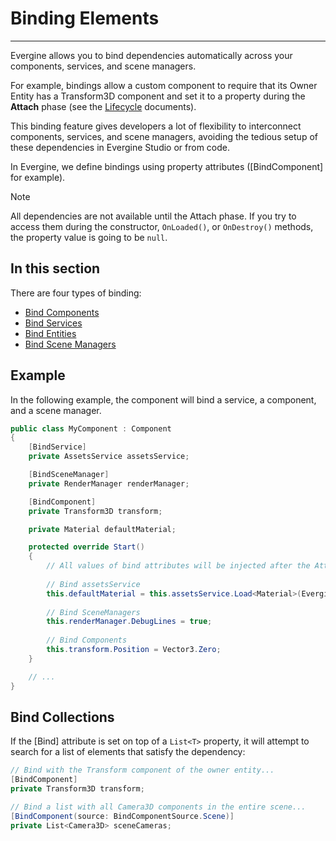 # Binding Elements
---

Evergine allows you to bind dependencies automatically across your components, services, and scene managers.

For example, bindings allow a custom component to require that its Owner Entity has a Transform3D component and set it to a property during the **Attach** phase (see the [Lifecycle](../lifecycle_elements.md) documents).

This binding feature gives developers a lot of flexibility to interconnect components, services, and scene managers, avoiding the tedious setup of these dependencies in Evergine Studio or from code.

In Evergine, we define bindings using property attributes ([BindComponent] for example).

> [!NOTE]
> All dependencies are not available until the Attach phase. If you try to access them during the constructor, `OnLoaded()`, or `OnDestroy()` methods, the property value is going to be `null`.

## In this section

There are four types of binding:
* [Bind Components](bind_components.md)
* [Bind Services](bind_services.md)
* [Bind Entities](bind_entities.md)
* [Bind Scene Managers](bind_scenemanagers.md)

## Example

In the following example, the component will bind a service, a component, and a scene manager.
```csharp
public class MyComponent : Component
{
    [BindService]
    private AssetsService assetsService;

    [BindSceneManager]
    private RenderManager renderManager;

    [BindComponent]
    private Transform3D transform;

    private Material defaultMaterial;

    protected override Start()
    {
        // All values of bind attributes will be injected after the Attach phase...
        
        // Bind assetsService
        this.defaultMaterial = this.assetsService.Load<Material>(EvergineContent.Materials.DefaultMaterial);
        
        // Bind SceneManagers
        this.renderManager.DebugLines = true;
        
        // Bind Components
        this.transform.Position = Vector3.Zero;
    }

    // ... 
}
```

## Bind Collections

If the [Bind] attribute is set on top of a `List<T>` property, it will attempt to search for a list of elements that satisfy the dependency:

```csharp
// Bind with the Transform component of the owner entity...
[BindComponent]
private Transform3D transform;

// Bind a list with all Camera3D components in the entire scene...
[BindComponent(source: BindComponentSource.Scene)]
private List<Camera3D> sceneCameras;
```